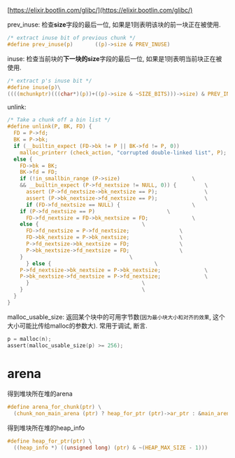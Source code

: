 [https://elixir.bootlin.com/glibc/](https://elixir.bootlin.com/glibc/)

prev_inuse: 检查**size**字段的最后一位, 如果是1则表明该块的前一块正在被使用.
```c
/* extract inuse bit of previous chunk */
#define prev_inuse(p)       ((p)->size & PREV_INUSE)
```


inuse: 检查当前块的**下一块的size**字段的最后一位, 如果是1则表明当前块正在被使用.
```c
/* extract p's inuse bit */
#define inuse(p)\
((((mchunkptr)(((char*)(p))+((p)->size & ~SIZE_BITS)))->size) & PREV_INUSE)
```

unlink: 
```c
/* Take a chunk off a bin list */
#define unlink(P, BK, FD) {                                            \
  FD = P->fd;                                                          \
  BK = P->bk;                                                          \
  if (__builtin_expect (FD->bk != P || BK->fd != P, 0))                \
    malloc_printerr (check_action, "corrupted double-linked list", P); \
  else {                                                               \
    FD->bk = BK;                                                       \
    BK->fd = FD;                                                       \
    if (!in_smallbin_range (P->size)				       \
	&& __builtin_expect (P->fd_nextsize != NULL, 0)) {	       \
      assert (P->fd_nextsize->bk_nextsize == P);		       \
      assert (P->bk_nextsize->fd_nextsize == P);		       \
      if (FD->fd_nextsize == NULL) {				       \
	if (P->fd_nextsize == P)				       \
	  FD->fd_nextsize = FD->bk_nextsize = FD;		       \
	else {							       \
	  FD->fd_nextsize = P->fd_nextsize;			       \
	  FD->bk_nextsize = P->bk_nextsize;			       \
	  P->fd_nextsize->bk_nextsize = FD;			       \
	  P->bk_nextsize->fd_nextsize = FD;			       \
	}							       \
      }	else {							       \
	P->fd_nextsize->bk_nextsize = P->bk_nextsize;		       \
	P->bk_nextsize->fd_nextsize = P->fd_nextsize;		       \
      }								       \
    }								       \
  }                                                                    \
}
```

malloc_usable_size: 返回某个块中的可用字节数(`因为最小块大小和对齐的效果`, 这个大小可能比传给malloc的参数大). 常用于调试, 断言.
```c
p = malloc(n);
assert(malloc_usable_size(p) >= 256);
```

# arena
得到堆块所在堆的arena
```c
#define arena_for_chunk(ptr) \
  (chunk_non_main_arena (ptr) ? heap_for_ptr (ptr)->ar_ptr : &main_arena)
```

得到堆块所在堆的heap_info
```c
#define heap_for_ptr(ptr) \
  ((heap_info *) ((unsigned long) (ptr) & ~(HEAP_MAX_SIZE - 1)))
```